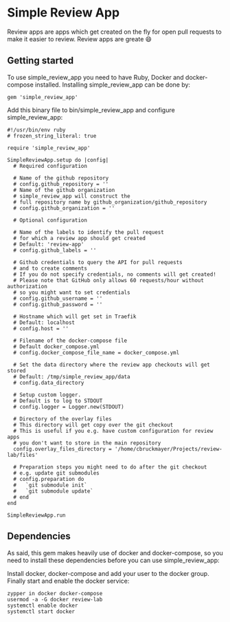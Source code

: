 # Simple Review App

Review apps are apps which get created on the fly for open pull requests to make it easier to review. Review apps are greate :smile:

## Getting started

To use simple_review_app you need to have Ruby, Docker and docker-compose installed. Installing simple_review_app can be done by:

```
gem 'simple_review_app'
```

Add this binary file to bin/simple_review_app and configure simple_review_app:

```
#!/usr/bin/env ruby
# frozen_string_literal: true

require 'simple_review_app'

SimpleReviewApp.setup do |config|
  # Required configuration
  
  # Name of the github repository
  # config.github_repository = ''
  # Name of the github organization
  # simple_review_app will construct the
  # full repository name by github_organization/github_repository
  # config.github_organization = ''

  # Optional configuration
  
  # Name of the labels to identify the pull request
  # for which a review app should get created
  # Default: 'review-app'
  # config.github_labels = ''
  
  # Github credentials to query the API for pull requests
  # and to create comments
  # If you do not specify credentials, no comments will get created!
  # Please note that GitHub only allows 60 requests/hour without authorization
  # so you might want to set credentials
  # config.github_username = ''
  # config.github_password = ''
  
  # Hostname which will get set in Traefik
  # Default: localhost
  # config.host = ''

  # Filename of the docker-compose file
  # Default docker_compose.yml
  # config.docker_compose_file_name = docker_compose.yml

  # Set the data directory where the review app checkouts will get stored
  # Default: /tmp/simple_review_app/data
  # config.data_directory

  # Setup custom logger.
  # Default is to log to STDOUT
  # config.logger = Logger.new(STDOUT)

  # Directory of the overlay files
  # This directory will get copy over the git checkout
  # This is useful if you e.g. have custom configuration for review apps
  # you don't want to store in the main repository
  config.overlay_files_directory = '/home/cbruckmayer/Projects/review-lab/files'

  # Preparation steps you might need to do after the git checkout 
  # e.g. update git submodules
  # config.preparation do
  #   `git submodule init`
  #   `git submodule update`
  # end
end

SimpleReviewApp.run
```

## Dependencies

As said, this gem makes heavily use of docker and docker-compose, so you need to install these dependencies before you can use simple_review_app:

Install docker, docker-compose and add your user to the docker group. Finally start and enable the docker service:

```
zypper in docker docker-compose
usermod -a -G docker review-lab
systemctl enable docker
systemctl start docker
```
